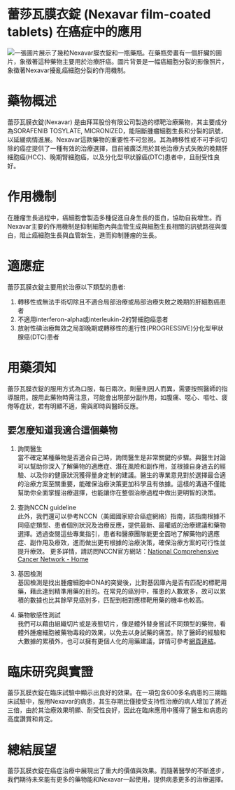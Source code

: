 # 蕾莎瓦膜衣錠 (Nexavar film-coated tablets) 在癌症中的應用
![一張圖片展示了幾粒Nexavar膜衣錠和一瓶藥瓶。在藥瓶旁畫有一個肝臟的圖片，象徵著這种藥物主要用於治療肝癌。圖片背景是一幅癌細胞分裂的影像照片，象徵著Nexavar擾亂癌細胞分裂的作用機制。](https://i.imgur.com/gJRckcV.jpeg)

# 藥物概述

蕾莎瓦膜衣錠(Nexavar) 是由拜耳股份有限公司製造的標靶治療藥物，其主要成分為SORAFENIB TOSYLATE, MICRONIZED，能阻斷腫瘤細胞生長和分裂的訊號，以延緩病情進展。Nexavar這款藥物的重要性不可忽視。其為轉移性或不可手術切除的癌症提供了一種有效的治療選擇，目前被廣泛用於其他治療方式失敗的晚期肝細胞癌(HCC)、晚期腎細胞癌，以及分化型甲狀腺癌(DTC)患者中，且耐受性良好。

# 作用機制

在腫瘤生長過程中，癌細胞會製造多種促進自身生長的蛋白，協助自我增生。而Nexavar主要的作用機制是抑制細胞內與血管生成與細胞生長相關的訊號路徑與蛋白，阻止癌細胞生長與血管新生，進而抑制腫瘤的生長。

# 適應症

蕾莎瓦膜衣錠主要用於治療以下類型的患者:
1. 轉移性或無法手術切除且不適合局部治療或局部治療失敗之晚期的肝細胞癌患者
2. 不適用interferon-alpha或interleukin-2的腎細胞癌患者
3. 放射性碘治療無效之局部晚期或轉移性的進行性(PROGRESSIVE)分化型甲狀腺癌(DTC)患者

# 用藥須知

蕾莎瓦膜衣錠的服用方式為口服，每日兩次。劑量則因人而異，需要按照醫師的指導服用。服用此藥物時需注意，可能會出現部分副作用，如腹痛、噁心、嘔吐、疲倦等症狀，若有明顯不適，需與即時與醫師反應。

## 要怎麼知道我適合這個藥物 

1. 詢問醫生  
當不確定某種藥物是否適合自己時，詢問醫生是非常關鍵的步驟。與醫生討論可以幫助你深入了解藥物的適應症、潛在風險和副作用，並根據自身過去的經驗、以及你的健康狀況獲得量身定制的建議。醫生的專業意見對於選擇最合適的治療方案至關重要，能確保治療決策更加科學且有依據。這樣的溝通不僅能幫助你全面掌握治療選擇，也能讓你在整個治療過程中做出更明智的決策。 

2. 查詢NCCN guideline  
此外，我們還可以參考NCCN（美國國家綜合癌症網絡）指南，該指南根據不同癌症類型、患者個別狀況及治療反應，提供最新、最權威的治療建議和藥物選擇。透過查閱這些專業指引，患者和醫療團隊能更全面地了解藥物的適應症、副作用及療效，進而做出更有根據的治療決策，確保治療方案的可行性並提升療效。  更多詳情，請訪問NCCN官方網站：[National Comprehensive Cancer Network - Home](https://www.nccn.org/)

3. 基因檢測  
基因檢測是找出腫瘤細胞中DNA的突變後，比對基因庫內是否有匹配的標靶用藥，藉此達到精準用藥的目的。在常見的癌別中，罹患的人數眾多，故可以累積的數據也比其餘罕見癌別多，匹配到相對應標靶用藥的機率也較高。 

4. 藥物敏感性測試  
我們可以藉由組織切片或是液態切片，像是體外替身嘗試不同類型的藥物，看體外腫瘤細胞被藥物毒殺的效果，以免去以身試藥的痛苦。除了醫師的經驗和大數據的累積外，也可以擁有更個人化的用藥建議，詳情可參考[網頁連結](https://info.cancerfree.io/)。

# 臨床研究與實證

蕾莎瓦膜衣錠在臨床試驗中顯示出良好的效果。在一項包含600多名病患的三期臨床試驗中，服用Nexavar的病患，其生存期比僅接受支持性治療的病人增加了將近三倍，由於其治療效果明顯、耐受性良好，因此在臨床應用中獲得了醫生和病患的高度讚賞和肯定。

# 總結展望

蕾莎瓦膜衣錠在癌症治療中展現出了重大的價值與效果。而隨著醫學的不斷進步，我們期待未來能有更多的藥物能和Nexavar一起使用，提供病患更多的治療選擇。
